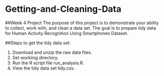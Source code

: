 # Getting-and-Cleaning-Data

##Week 4 Project
The purpose of this project is to demonstrate your ability to collect, work with, and clean a data set. The goal is to prepare tidy data for Human Activity Recognition Using Smartphones Dataset.

##Steps to get the tidy data set:
1. Download and unzip the raw data files.
2. Set workiing directory.
3. Run the R script file run_analysis.R.
4. View the tidy data set tidy.csv.
